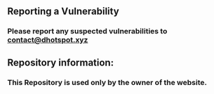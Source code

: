 ## Reporting a Vulnerability

### Please report any suspected vulnerabilities to contact@dhotspot.xyz

## Repository information:

### This Repository is used only by the owner of the website.
### 
